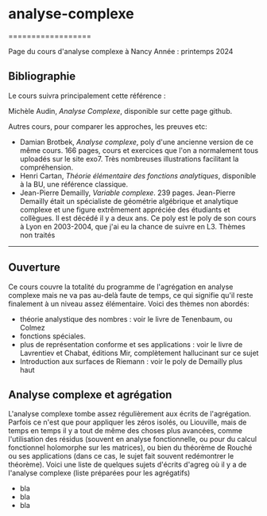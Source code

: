 # analyse-complexe
==================

Page du cours d'analyse complexe à Nancy
Année : printemps 2024


Bibliographie
-------------

Le cours suivra principalement cette référence :

Michèle Audin, _Analyse Complexe_, disponible sur cette page github.

Autres cours, pour comparer les approches, les preuves etc:

- Damian Brotbek, _Analyse complexe_, poly d'une ancienne version de ce même cours. 166 pages, cours et exercices que l'on a normalement tous uploadés sur le site exo7. Très nombreuses illustrations facilitant la compréhension.
- Henri Cartan, _Théorie élémentaire des fonctions analytiques_, disponible à la BU, une référence classique.
- Jean-Pierre Demailly, _Variable complexe_. 239 pages. Jean-Pierre Demailly était un spécialiste de géométrie algébrique et analytique complexe et une figure extrêmement appréciée des étudiants et collègues. Il est décédé il y a deux ans. Ce poly est le poly de son cours à Lyon en 2003-2004, que j'ai eu la chance de suivre en L3.
Thèmes non traités
-----

Ouverture
---------

Ce cours couvre la totalité du programme de l'agrégation en analyse complexe mais ne va pas au-delà faute de temps, ce qui signifie qu'il reste finalement à un niveau assez élémentaire. Voici des thèmes non abordés:

- théorie analystique des nombres : voir le livre de Tenenbaum, ou Colmez
- fonctions spéciales. 
- plus de représentation conforme et ses applications : voir le livre de Lavrentiev et Chabat, éditions Mir, complètement hallucinant sur ce sujet
- Introduction aux surfaces de Riemann : voir le poly de Demailly plus haut


Analyse complexe et agrégation
------------------------------

L'analyse complexe tombe assez régulièrement aux écrits de l'agrégation. Parfois ce n'est que pour appliquer les zéros isolés, ou Liouville, mais de temps en temps il y a tout de même des choses plus avancées, comme l'utilisation des résidus (souvent en analyse fonctionnelle, ou pour du calcul fonctionnel holomorphe sur les matrices), ou bien du théorème de Rouché ou ses applications (dans ce cas, le sujet fait souvent redémontrer le théorème). Voici une liste de quelques sujets d'écrits d'agreg où il y a de l'analyse complexe (liste préparées pour les agrégatifs)

- bla
- bla
- bla